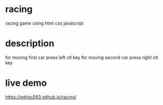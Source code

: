# racing
racing game using html css javascript 
# description 
for moving first car press left ctl key
for moving second car press right ctl key
# live demo 
https://edriss563.github.io/racing/

